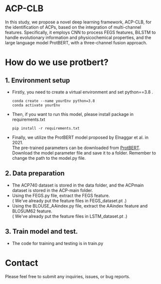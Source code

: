 # ACP-CLB
In this study, we propose a novel deep learning framework, ACP-CLB, for the identification of ACPs, based on the integration of multi-channel features. Specifically, it employs CNN to process FEGS features, BiLSTM to handle evolutionary information and physicochemical properties, and the large language model ProtBERT, with a three-channel fusion approach.
# How do we use protbert?
## 1. Environment setup
* Firstly, you need to create a virtual environment and set python==3.8 .
  ```pyhton
  conda create --name yourEnv python=3.8
  conda activate yourEnv
  ```
* Then, if you want to run this model, please install package in requirements.txt
  ```pyhton
  pip install -r requirements.txt 
  ```
* Finally, we utilize the ProtBERT model proposed by Elnaggar et al. in 2021. <br>
  The pre-trained parameters can be downloaded from [ProtBERT](https://huggingface.co/Rostlab/prot_bert). <br>
  Download the model parameter file and save it to a folder. Remember to change the path to the model.py file.
## 2. Data preparation
* The ACP740 dataset is stored in the data folder, and the ACPmain dataset is stored in the ACP-main folder.
* Using the FEGS.py file, extract the FEGS feature.<br>( We've already put the feature files in FEGS_dataset.pt .)
* Using the BLOUSE_AAindex.py file, extract the AAindex feature and BLOSUM62 feature.<br>( We've already put the feature files in LSTM_dataset.pt .)
## 3. Train model and test.
* The code for training and testing is in train.py
# Contact
Please feel free to submit any inquiries, issues, or bug reports.

